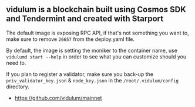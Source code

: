 ## vidulum is a blockchain built using Cosmos SDK and Tendermint and created with Starport

The default image is exposing RPC API, if that's not something you want to, make sure to remove `26657` from the deploy.yaml file.

By default, the image is setting the moniker to the container name, use `vidulumd start --help` in order to see what you can customize should you need to.

If you plan to register a validator, make sure you back-up the `priv_validator_key.json` & `node_key.json` in the `/root/.vidulum/config` directory.

- https://github.com/vidulum/mainnet

